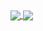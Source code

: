 <a href="https://github.com/IsThatTheRealNick">
  <img align="center" src="https://github-readme-stats.vercel.app/api/top-langs/?username=IsThatTheRealNick&theme=radical" />
</a>
<a href="https://github.com/IsThatTheRealNick">
  <img align="center" src="https://github-readme-stats.vercel.app/api?username=IsThatTheRealNick&theme=radical" />
</a>
